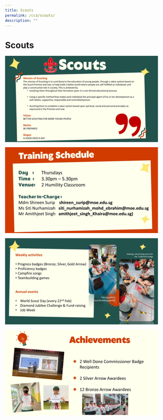 ```yaml
---
title: Scouts
permalink: /cca/scouts/
description: ""
---
```

# Scouts

![](/images/Departments/PE,%20CCA%20and%20Aesthetics/Cca/Scouts/Slide1%20(8).jpg)

![](/images/Departments/PE,%20CCA%20and%20Aesthetics/Cca/Scouts/Slide2a.jpg)

![](/images/Departments/PE,%20CCA%20and%20Aesthetics/Cca/Scouts/Slide3%20(6).jpg)

![](/images/Departments/PE,%20CCA%20and%20Aesthetics/Cca/Scouts/Slide4%20(7).jpg)